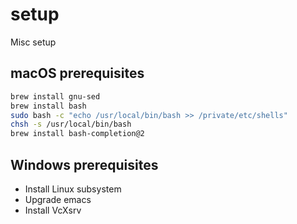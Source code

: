 # setup

Misc setup

## macOS prerequisites

```sh
brew install gnu-sed
brew install bash
sudo bash -c "echo /usr/local/bin/bash >> /private/etc/shells"
chsh -s /usr/local/bin/bash
brew install bash-completion@2
```

## Windows prerequisites

* Install Linux subsystem
* Upgrade emacs
* Install VcXsrv
